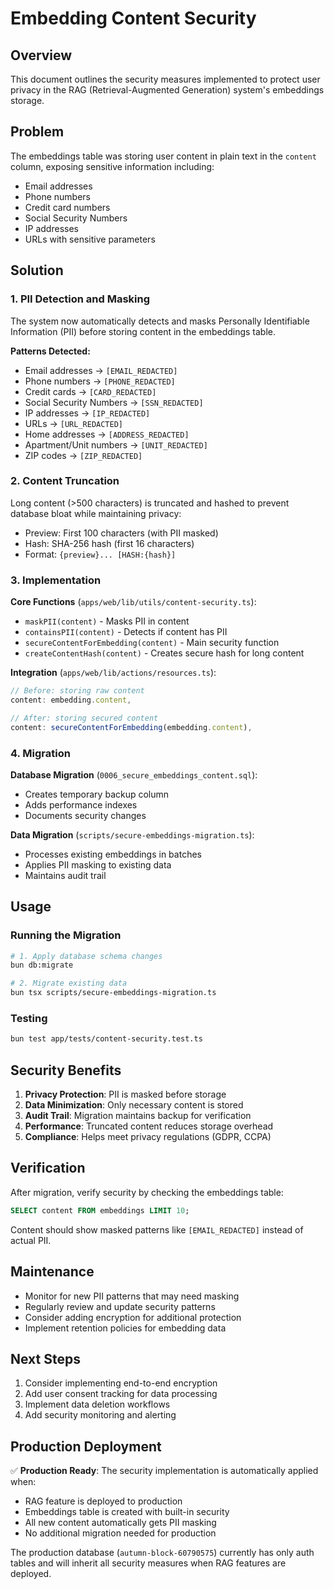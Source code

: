 # Embedding Content Security

## Overview

This document outlines the security measures implemented to protect user privacy in the RAG (Retrieval-Augmented Generation) system's embeddings storage.

## Problem

The embeddings table was storing user content in plain text in the `content` column, exposing sensitive information including:

- Email addresses
- Phone numbers
- Credit card numbers
- Social Security Numbers
- IP addresses
- URLs with sensitive parameters

## Solution

### 1. PII Detection and Masking

The system now automatically detects and masks Personally Identifiable Information (PII) before storing content in the embeddings table.

**Patterns Detected:**

- Email addresses → `[EMAIL_REDACTED]`
- Phone numbers → `[PHONE_REDACTED]`
- Credit cards → `[CARD_REDACTED]`
- Social Security Numbers → `[SSN_REDACTED]`
- IP addresses → `[IP_REDACTED]`
- URLs → `[URL_REDACTED]`
- Home addresses → `[ADDRESS_REDACTED]`
- Apartment/Unit numbers → `[UNIT_REDACTED]`
- ZIP codes → `[ZIP_REDACTED]`

### 2. Content Truncation

Long content (>500 characters) is truncated and hashed to prevent database bloat while maintaining privacy:

- Preview: First 100 characters (with PII masked)
- Hash: SHA-256 hash (first 16 characters)
- Format: `{preview}... [HASH:{hash}]`

### 3. Implementation

**Core Functions** (`apps/web/lib/utils/content-security.ts`):

- `maskPII(content)` - Masks PII in content
- `containsPII(content)` - Detects if content has PII
- `secureContentForEmbedding(content)` - Main security function
- `createContentHash(content)` - Creates secure hash for long content

**Integration** (`apps/web/lib/actions/resources.ts`):

```typescript
// Before: storing raw content
content: embedding.content,

// After: storing secured content
content: secureContentForEmbedding(embedding.content),
```

### 4. Migration

**Database Migration** (`0006_secure_embeddings_content.sql`):

- Creates temporary backup column
- Adds performance indexes
- Documents security changes

**Data Migration** (`scripts/secure-embeddings-migration.ts`):

- Processes existing embeddings in batches
- Applies PII masking to existing data
- Maintains audit trail

## Usage

### Running the Migration

```bash
# 1. Apply database schema changes
bun db:migrate

# 2. Migrate existing data
bun tsx scripts/secure-embeddings-migration.ts
```

### Testing

```bash
bun test app/tests/content-security.test.ts
```

## Security Benefits

1. **Privacy Protection**: PII is masked before storage
2. **Data Minimization**: Only necessary content is stored
3. **Audit Trail**: Migration maintains backup for verification
4. **Performance**: Truncated content reduces storage overhead
5. **Compliance**: Helps meet privacy regulations (GDPR, CCPA)

## Verification

After migration, verify security by checking the embeddings table:

```sql
SELECT content FROM embeddings LIMIT 10;
```

Content should show masked patterns like `[EMAIL_REDACTED]` instead of actual PII.

## Maintenance

- Monitor for new PII patterns that may need masking
- Regularly review and update security patterns
- Consider adding encryption for additional protection
- Implement retention policies for embedding data

## Next Steps

1. Consider implementing end-to-end encryption
2. Add user consent tracking for data processing
3. Implement data deletion workflows
4. Add security monitoring and alerting

## Production Deployment

✅ **Production Ready**: The security implementation is automatically applied when:

- RAG feature is deployed to production
- Embeddings table is created with built-in security
- All new content automatically gets PII masking
- No additional migration needed for production

The production database (`autumn-block-60790575`) currently has only auth tables and will inherit all security measures when RAG features are deployed.
